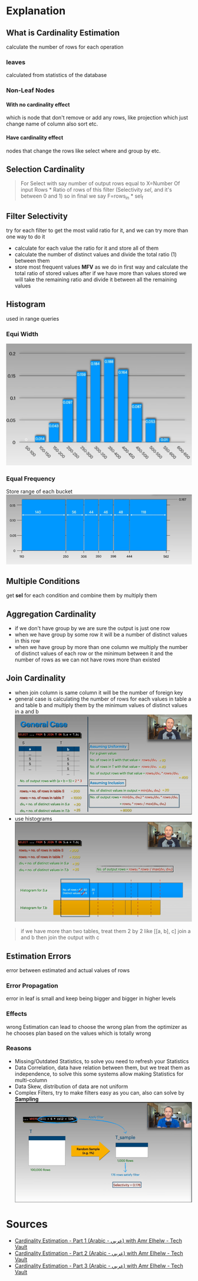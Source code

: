 # Explanation
## What is Cardinality Estimation 
calculate the number of rows for each operation
### leaves
calculated from statistics of the database
### Non-Leaf Nodes
#### With no cardinality effect
which is node that don't remove or add any rows, like projection which just change name of column also sort etc.
#### Have cardinality effect
nodes that change the rows like select where and group by etc.
## Selection Cardinality
>For Select with say number of output rows equal to
>X=Number Of input Rows \* Ratio of rows of this filter (Selectivity *sel*, and it's between 0 and 1) 
>so in final we say
>F=rows<sub>in</sub> \* sel<sub>f</sub> 
## Filter Selectivity
try for each filter to get the most valid ratio for it, and we can try more than one way to do it
- calculate for each value the ratio for it and store all of them
- calculate the number of distinct values and divide the total ratio (1) between them
- store most frequent values **MFV** as we do in first way and calculate the total ratio of stored values after if we have more than values stored we will take the remaining ratio and divide it between all the remaining values 
## Histogram
used in range queries 
### Equi Width
![](Imgs/Pasted%20image%2020250530190901.png) 
### Equal Frequency
Store range of each bucket
![](Imgs/Pasted%20image%2020250530191157.png)
## Multiple Conditions 
get **sel** for each condition and combine them by multiply them
## Aggregation Cardinality
- if we don't have group by we are sure the output is just one row
- when we have group by some row it will be a number of distinct values in this row
- when we have group by more than one column we multiply the number of distinct values of each row or the minimum between it and the number of rows as we can not have rows more than existed 
## Join Cardinality
- when join column is same column it will be the number of foreign key
- general case is calculating the number of rows for each values in table a and table b and multiply them by the minimum values of distinct values in a and b
![](Imgs/Pasted%20image%2020250530193957.png)
- use histograms
![](Imgs/Pasted%20image%2020250530194331.png)

> if we have more than two tables, treat them 2 by 2 like [[a, b], c] join a and b then join the output with c
## Estimation Errors
error between estimated and actual values of rows
### Error Propagation
error in leaf is small and keep being bigger and bigger in higher levels
### Effects
wrong Estimation can lead to choose the wrong plan from the optimizer as he chooses plan based on the values which is totally wrong
### Reasons
- Missing/Outdated Statistics, to solve you need to refresh your Statistics
- Data Correlation, data have relation between them, but we treat them as independence, to solve this some systems allow making Statistics for multi-column
- Data Skew, distribution of data are not uniform 
- Complex Filters, try to make filters easy as you can, also can solve by **Sampling** 
![](Imgs/Pasted%20image%2020250530205201.png)
# Sources
- [Cardinality Estimation - Part 1 (Arabic - عربي) with Amr Elhelw - Tech Vault](https://www.youtube.com/watch?v=PPDDLS5NSyM&list=PLE8kQVoC67PzGwMMsSk3C8MvfAqcYjusF&index=13&pp=iAQB "Cardinality Estimation - Part 1 (Arabic - عربي) with Amr Elhelw - Tech Vault") 
- [Cardinality Estimation - Part 2 (Arabic - عربي) with Amr Elhelw - Tech Vault](https://www.youtube.com/watch?v=QwqNuRSLE3M&list=PLE8kQVoC67PzGwMMsSk3C8MvfAqcYjusF&index=14&pp=iAQB "Cardinality Estimation - Part 2 (Arabic - عربي) with Amr Elhelw - Tech Vault") 
- [Cardinality Estimation - Part 3 (Arabic - عربي) with Amr Elhelw - Tech Vault](https://www.youtube.com/watch?v=ZD0ZarOR438&list=PLE8kQVoC67PzGwMMsSk3C8MvfAqcYjusF&index=15&t=216s&pp=iAQB "Cardinality Estimation - Part 3 (Arabic - عربي) with Amr Elhelw - Tech Vault") 

